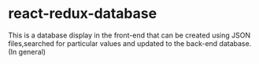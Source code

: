 # react-redux-database
This is a database display in the front-end that can be created using JSON files,searched for particular values and updated to the back-end database.(In general)
